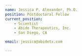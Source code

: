 ```yaml
---
name: Jessica P. Alexander, Ph.D.
position: Postdoctoral Fellow
current_position:
    - Scientist
    - Abide Therapeutics, Inc.
    - San Diego, CA

email: jessica@abidetx.com

---
```

